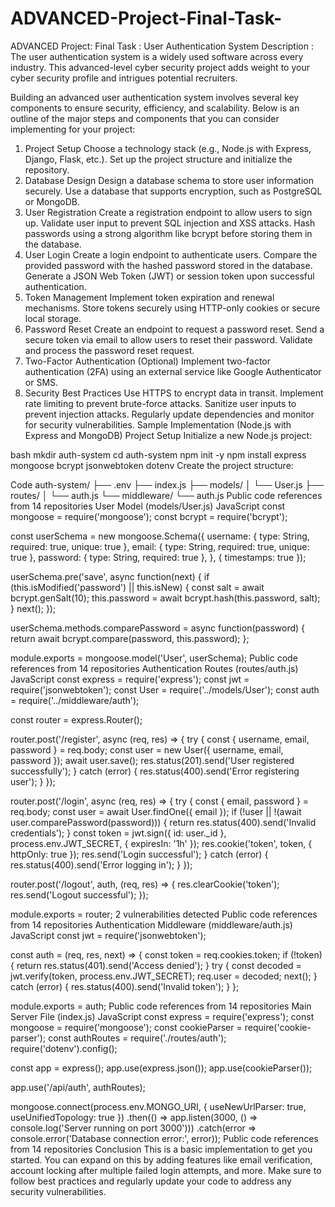 # ADVANCED-Project-Final-Task-
ADVANCED Project: Final Task : User Authentication System  Description : The user authentication system is a widely used software across every industry. This advanced-level cyber security project adds weight to your cyber security profile and intrigues potential recruiters.



Building an advanced user authentication system involves several key components to ensure security, efficiency, and scalability. Below is an outline of the major steps and components that you can consider implementing for your project:

1. Project Setup
Choose a technology stack (e.g., Node.js with Express, Django, Flask, etc.).
Set up the project structure and initialize the repository.
2. Database Design
Design a database schema to store user information securely.
Use a database that supports encryption, such as PostgreSQL or MongoDB.
3. User Registration
Create a registration endpoint to allow users to sign up.
Validate user input to prevent SQL injection and XSS attacks.
Hash passwords using a strong algorithm like bcrypt before storing them in the database.
4. User Login
Create a login endpoint to authenticate users.
Compare the provided password with the hashed password stored in the database.
Generate a JSON Web Token (JWT) or session token upon successful authentication.
5. Token Management
Implement token expiration and renewal mechanisms.
Store tokens securely using HTTP-only cookies or secure local storage.
6. Password Reset
Create an endpoint to request a password reset.
Send a secure token via email to allow users to reset their password.
Validate and process the password reset request.
7. Two-Factor Authentication (Optional)
Implement two-factor authentication (2FA) using an external service like Google Authenticator or SMS.
8. Security Best Practices
Use HTTPS to encrypt data in transit.
Implement rate limiting to prevent brute-force attacks.
Sanitize user inputs to prevent injection attacks.
Regularly update dependencies and monitor for security vulnerabilities.
Sample Implementation (Node.js with Express and MongoDB)
Project Setup
Initialize a new Node.js project:

bash
mkdir auth-system
cd auth-system
npm init -y
npm install express mongoose bcrypt jsonwebtoken dotenv
Create the project structure:

Code
auth-system/
├── .env
├── index.js
├── models/
│   └── User.js
├── routes/
│   └── auth.js
└── middleware/
    └── auth.js
Public code references from 14 repositories
User Model (models/User.js)
JavaScript
const mongoose = require('mongoose');
const bcrypt = require('bcrypt');

const userSchema = new mongoose.Schema({
    username: { type: String, required: true, unique: true },
    email: { type: String, required: true, unique: true },
    password: { type: String, required: true },
}, { timestamps: true });

userSchema.pre('save', async function(next) {
    if (this.isModified('password') || this.isNew) {
        const salt = await bcrypt.genSalt(10);
        this.password = await bcrypt.hash(this.password, salt);
    }
    next();
});

userSchema.methods.comparePassword = async function(password) {
    return await bcrypt.compare(password, this.password);
};

module.exports = mongoose.model('User', userSchema);
Public code references from 14 repositories
Authentication Routes (routes/auth.js)
JavaScript
const express = require('express');
const jwt = require('jsonwebtoken');
const User = require('../models/User');
const auth = require('../middleware/auth');

const router = express.Router();

router.post('/register', async (req, res) => {
    try {
        const { username, email, password } = req.body;
        const user = new User({ username, email, password });
        await user.save();
        res.status(201).send('User registered successfully');
    } catch (error) {
        res.status(400).send('Error registering user');
    }
});

router.post('/login', async (req, res) => {
    try {
        const { email, password } = req.body;
        const user = await User.findOne({ email });
        if (!user || !(await user.comparePassword(password))) {
            return res.status(400).send('Invalid credentials');
        }
        const token = jwt.sign({ id: user._id }, process.env.JWT_SECRET, { expiresIn: '1h' });
        res.cookie('token', token, { httpOnly: true });
        res.send('Login successful');
    } catch (error) {
        res.status(400).send('Error logging in');
    }
});

router.post('/logout', auth, (req, res) => {
    res.clearCookie('token');
    res.send('Logout successful');
});

module.exports = router;
2 vulnerabilities detected
Public code references from 14 repositories
Authentication Middleware (middleware/auth.js)
JavaScript
const jwt = require('jsonwebtoken');

const auth = (req, res, next) => {
    const token = req.cookies.token;
    if (!token) {
        return res.status(401).send('Access denied');
    }
    try {
        const decoded = jwt.verify(token, process.env.JWT_SECRET);
        req.user = decoded;
        next();
    } catch (error) {
        res.status(400).send('Invalid token');
    }
};

module.exports = auth;
Public code references from 14 repositories
Main Server File (index.js)
JavaScript
const express = require('express');
const mongoose = require('mongoose');
const cookieParser = require('cookie-parser');
const authRoutes = require('./routes/auth');
require('dotenv').config();

const app = express();
app.use(express.json());
app.use(cookieParser());

app.use('/api/auth', authRoutes);

mongoose.connect(process.env.MONGO_URI, { useNewUrlParser: true, useUnifiedTopology: true })
    .then(() => app.listen(3000, () => console.log('Server running on port 3000')))
    .catch(error => console.error('Database connection error:', error));
Public code references from 14 repositories
Conclusion
This is a basic implementation to get you started. You can expand on this by adding features like email verification, account locking after multiple failed login attempts, and more. Make sure to follow best practices and regularly update your code to address any security vulnerabilities.
